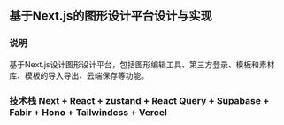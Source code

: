 ## 基于Next.js的图形设计平台设计与实现

### 说明

基于Next.js设计图形设计平台，包括图形编辑工具、第三方登录、模板和素材库、模板的导入导出、云端保存等功能。
### 技术栈 Next + React + zustand + React Query + Supabase + Fabir + Hono + Tailwindcss + Vercel
